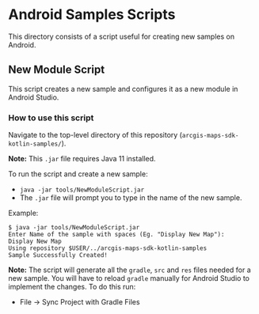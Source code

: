 
# Android Samples Scripts

This directory consists of a script useful for creating new samples on Android.

## New Module Script

This script creates a new sample and configures it as a new module in Android Studio.

### How to use this script

Navigate to the top-level directory of this repository (`arcgis-maps-sdk-kotlin-samples/`).

**Note:** This `.jar` file requires Java 11 installed.

To run the script and create a new sample:

 - `java -jar tools/NewModuleScript.jar`
 - The `.jar` file will prompt you to type in the name of the new sample.

Example:

    $ java -jar tools/NewModuleScript.jar
    Enter Name of the sample with spaces (Eg. "Display New Map"):    
    Display New Map
    Using repository $USER/../arcgis-maps-sdk-kotlin-samples
    Sample Successfully Created!

**Note:** The script will generate all the `gradle`, `src` and `res` files needed for  a new sample. You will have to reload `gradle` manually for Android Studio to implement the changes. To do this run:

 - File -> Sync Project with Gradle Files
